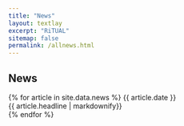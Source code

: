 ```yaml
---
title: "News"
layout: textlay
excerpt: "RiTUAL"
sitemap: false
permalink: /allnews.html
---
```


<h2>News</h2>

{% for article in site.data.news %}
{{ article.date }} <br> {{ article.headline | markdownify}} <br>
{% endfor %}
